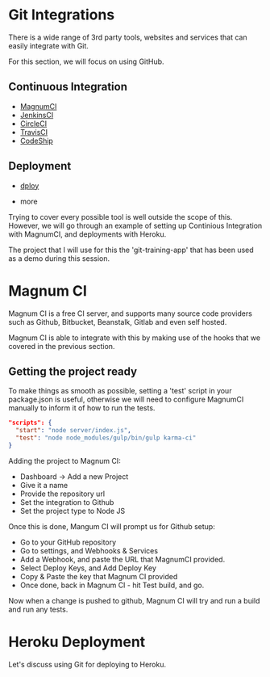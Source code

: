 # Git Integrations

There is a wide range of 3rd party tools, websites and services that can easily integrate with Git.

For this section, we will focus on using GitHub.

## Continuous Integration

- [MagnumCI](https://magnum-ci.com)
- [JenkinsCI](http://jenkins-ci.org/)
- [CircleCI](https://circleci.com/)
- [TravisCI](https://travis-ci.org/)
- [CodeShip](https://codeship.com/)

## Deployment
- [dploy](http://dploy.io/)

+ more

Trying to cover every possible tool is well outside the scope of this. However, we will go through an example of setting up Continious Integration with MagnumCI, and deployments with Heroku.


The project that I will use for this the 'git-training-app' that has been used as a demo during this session.

# Magnum CI

Magnum CI is a free CI server, and supports many source code providers such as Github, Bitbucket, Beanstalk, Gitlab and even self hosted.

Magnum CI is able to integrate with this by making use of the hooks that we covered in the previous section.

## Getting the project ready

To make things as smooth as possible, setting a 'test' script in your package.json is useful, otherwise we will need to configure MagnumCI manually to inform it of how to run the tests.

```json
"scripts": {
  "start": "node server/index.js",
  "test": "node node_modules/gulp/bin/gulp karma-ci"
}
```

Adding the project to Magnum CI:

* Dashboard -> Add a new Project
* Give it a name
* Provide the repository url
* Set the integration to Github
* Set the project type to Node JS

Once this is done, Mangum CI will prompt us for Github setup:

* Go to your GitHub repository
* Go to settings, and Webhooks & Services
* Add a Webhook, and paste the URL that MagnumCI provided.
* Select Deploy Keys, and Add Deploy Key
* Copy & Paste the key that Magnum CI provided
* Once done, back in Magnum CI - hit Test build, and go.

Now when a change is pushed to github, Magnum CI will try and run a build and run any tests.

# Heroku Deployment

Let's discuss using Git for deploying to Heroku.
